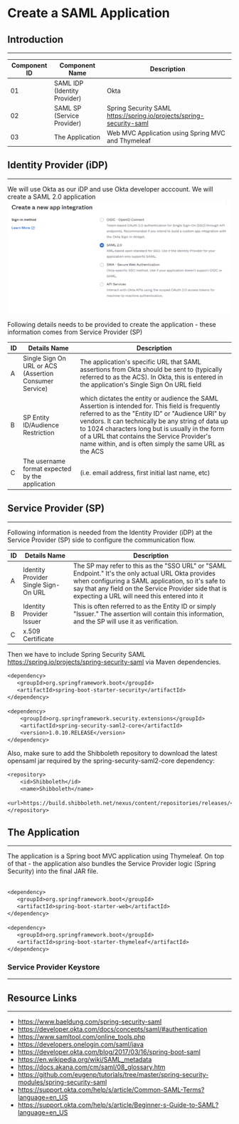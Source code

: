 # Create a SAML Application 

## Introduction
---

| Component ID | Component Name | Description|
| -----------  | ----------- |---|
| 01 | SAML IDP (Identity Provider) | Okta|
| 02 | SAML SP (Service Provider) | Spring Security SAML https://spring.io/projects/spring-security-saml|
| 03 | The Application | Web MVC Application using Spring MVC and Thymeleaf |

## Identity Provider (iDP)
---

We will use Okta as our iDP and use Okta developer acccount. We will create a SAML 2.0 application
![Application Type](https://github.com/swarajitroy/security-ecosystem/blob/main/IAM/resources/OktaApplicationType.png)

Following details needs to be provided to create the application - these information comes from Service Provider (SP)

| ID | Details Name | Description|
| -----------  | ----------- |---|
| A | Single Sign On URL or ACS (Assertion Consumer Service) | The application's specific URL that SAML assertions from Okta should be sent to (typically referred to as the ACS). In Okta, this is entered in the application's Single Sign On URL field |
| B | SP Entity ID/Audience Restriction | which dictates the entity or audience the SAML Assertion is intended for. This field is frequently referred to as the "Entity ID" or "Audience URI" by vendors. It can technically be any string of data up to 1024 characters long but is usually in the form of a URL that contains the Service Provider's name within, and is often simply the same URL as the ACS |
| C |  The username format expected by the application | (i.e. email address, first initial last name, etc) |



## Service Provider (SP)
---
Following information is needed from the Identity Provider (iDP) at the Service Provider (SP) side to configure the communication flow.

| ID | Details Name | Description|
| -----------  | ----------- |---|
| A | Identity Provider Single Sign-On URL | The SP may refer to this as the "SSO URL" or "SAML Endpoint." It's the only actual URL Okta provides when configuring a SAML application, so it's safe to say that any field on the Service Provider side that is expecting a URL will need this entered into it |
| B | Identity Provider Issuer | This is often referred to as the Entity ID or simply "Issuer." The assertion will contain this information, and the SP will use it as verification. |
| C |  x.509 Certificate | |

Then we have to include Spring Security SAML https://spring.io/projects/spring-security-saml via Maven dependencies. 

```
<dependency>
   <groupId>org.springframework.boot</groupId>
   <artifactId>spring-boot-starter-security</artifactId>
</dependency>

<dependency>
    <groupId>org.springframework.security.extensions</groupId>
    <artifactId>spring-security-saml2-core</artifactId>
    <version>1.0.10.RELEASE</version>
</dependency>

```
Also, make sure to add the Shibboleth repository to download the latest opensaml jar required by the spring-security-saml2-core dependency:

```
<repository>
    <id>Shibboleth</id>
    <name>Shibboleth</name>
    <url>https://build.shibboleth.net/nexus/content/repositories/releases/</url>
</repository>

```



## The Application 
---

The application is a Spring boot MVC application using Thymeleaf. On top of that - the application also bundles the Service Provider logic (Spring Security) into the final JAR file.

```

<dependency>
   <groupId>org.springframework.boot</groupId>
   <artifactId>spring-boot-starter-web</artifactId>
</dependency>

<dependency>
   <groupId>org.springframework.boot</groupId>
   <artifactId>spring-boot-starter-thymeleaf</artifactId>
</dependency>

```

### Service Provider Keystore
---


## Resource Links
---

- https://www.baeldung.com/spring-security-saml
- https://developer.okta.com/docs/concepts/saml/#authentication
- https://www.samltool.com/online_tools.php
- https://developers.onelogin.com/saml/java
- https://developer.okta.com/blog/2017/03/16/spring-boot-saml
- https://en.wikipedia.org/wiki/SAML_metadata
- https://docs.akana.com/cm/saml/08_glossary.htm
- https://github.com/eugenp/tutorials/tree/master/spring-security-modules/spring-security-saml
- https://support.okta.com/help/s/article/Common-SAML-Terms?language=en_US
- https://support.okta.com/help/s/article/Beginner-s-Guide-to-SAML?language=en_US


